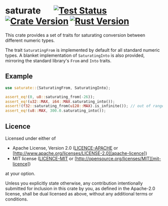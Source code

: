 # saturate &emsp; [![Test Status]][actions]&thinsp;[![Crate Version]][crates]&thinsp;[![Rust Version]][crates]

[test status]: https://img.shields.io/github/actions/workflow/status/staticintlucas/saturate/test.yml?branch=main&label=tests&style=flat-square
[crate version]: https://img.shields.io/crates/v/saturate?style=flat-square
[rust version]: https://img.shields.io/badge/rust-1.45%2B-informational?style=flat-square

[actions]: https://github.com/staticintlucas/saturate/actions?query=branch%3Amain
[crates]: https://crates.io/crates/saturate

This crate provides a set of traits for saturating conversion between different numeric types.

The trait `SaturatingFrom` is implemented by default for all standard numeric types.
A blanket implementation of `SaturatingInto` is also provided,
mirroring the standard library's `From` and `Into` traits.

## Example

```rust
use saturate::{SaturatingFrom, SaturatingInto};

assert_eq!(0, u8::saturating_from(-26));
assert_eq!(u32::MAX, i64::MAX.saturating_into());
assert!(f32::saturating_from(u128::MAX).is_infinite()); // out of range => infinity
assert_eq!(u8::MAX, 300.0.saturating_into());
```

## Licence

Licensed under either of

* Apache License, Version 2.0 ([LICENCE-APACHE](LICENCE-APACHE) or [http://www.apache.org/licenses/LICENSE-2.0][apache-licence])
* MIT license ([LICENCE-MIT](LICENCE-MIT) or [http://opensource.org/licenses/MIT][mit-licence])

at your option.

Unless you explicitly state otherwise, any contribution intentionally submitted for inclusion in
this crate by you, as defined in the Apache-2.0 license, shall be dual licensed as above, without
any additional terms or conditions.

[apache-licence]: http://www.apache.org/licenses/LICENSE-2.0
[mit-licence]: http://opensource.org/licenses/MIT
